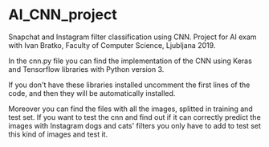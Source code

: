 # AI_CNN_project
Snapchat and Instagram filter classification using CNN.
Project for AI exam with Ivan Bratko, Faculty of Computer Science, Ljubljana 2019.

In the cnn.py file you can find the implementation of the CNN using Keras and Tensorflow libraries with Python version 3.

If you don't have these libraries installed uncomment the first lines of the code, and then they will be automatically installed.

Moreover you can find the files with all the images, splitted in training and test set. If you want to test the cnn and find out if it can correctly predict the images with Instagram dogs and cats' filters you only have to add to test set this kind of images and test it.



